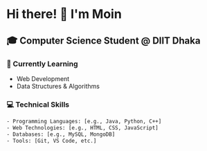 # Hi there! 👋 I'm Moin

## 🎓 Computer Science Student @ DIIT Dhaka

### 🌱 Currently Learning
- Web Development
- Data Structures & Algorithms

### 💻 Technical Skills
```html
- Programming Languages: [e.g., Java, Python, C++]
- Web Technologies: [e.g., HTML, CSS, JavaScript]
- Databases: [e.g., MySQL, MongoDB]
- Tools: [Git, VS Code, etc.]
